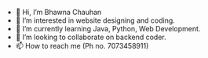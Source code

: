- 👋 Hi, I’m Bhawna Chauhan
- 👀 I’m interested in website designing and coding.
- 🌱 I’m currently learning Java, Python, Web Development.
- 💞️ I’m looking to collaborate on backend coder.
- 📫 How to reach me (Ph no. 7073458911)

<!---
Sunshine-Bhawna1437/Sunshine-Bhawna1437 is a ✨ special ✨ repository because its `README.md` (this file) appears on your GitHub profile.
You can click the Preview link to take a look at your changes.
--->
